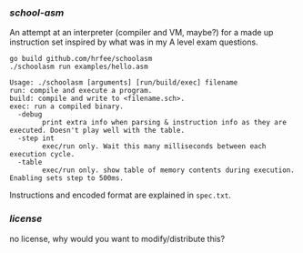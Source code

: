 ### *school-asm*

An attempt at an interpreter (compiler and VM, maybe?) for a made up instruction set inspired by what was in my A level exam questions.
```shell
go build github.com/hrfee/schoolasm
./schoolasm run examples/hello.asm
```

```
Usage: ./schoolasm [arguments] [run/build/exec] filename
run: compile and execute a program.
build: compile and write to <filename.sch>.
exec: run a compiled binary.
  -debug
    	print extra info when parsing & instruction info as they are executed. Doesn't play well with the table.
  -step int
    	exec/run only. Wait this many milliseconds between each execution cycle.
  -table
    	exec/run only. show table of memory contents during execution. Enabling sets step to 500ms.
```

Instructions and encoded format are explained in `spec.txt`.

### *license*

no license, why would you want to modify/distribute this?
